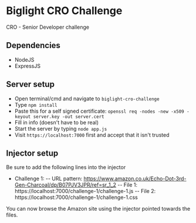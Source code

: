# Biglight CRO Challenge

CRO - Senior Developer challenge

## Dependencies

- NodeJS
- ExpressJS

## Server setup

- Open terminal/cmd and navigate to `biglight-cro-challenge`
- Type `npm install`
- Paste this for a self signed certificate: `openssl req -nodes -new -x509 -keyout server.key -out server.cert`
- Fill in info (doesn't have to be real)
- Start the server by typing `node app.js`
- Visit `https://localhost:7000` first and accept that it isn't trusted

## Injector setup

Be sure to add the following lines into the injector

- Challenge 1:
  -- URL pattern: https://www.amazon.co.uk/Echo-Dot-3rd-Gen-Charcoal/dp/B07PJV3JPR/ref=sr_1_2
  -- File 1: https://localhost:7000/challenge-1/challenge-1.js
  -- File 2: https://localhost:7000/challenge-1/challenge-1.css

You can now browse the Amazon site using the injector pointed towards the files.
